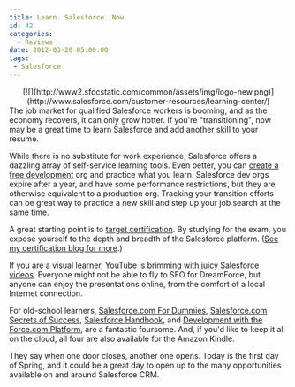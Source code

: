 ```yaml
---
title: Learn. Salesforce. Now.
id: 42
categories:
  - Reviews
date: 2012-03-20 05:00:00
tags:
 - Salesforce
---
```


<div class="separator" style="clear:both;text-align:center;">[![](http://www2.sfdcstatic.com/common/assets/img/logo-new.png)](http://www.salesforce.com/customer-resources/learning-center/)</div>The job market for qualified Salesforce workers is booming, and as the economy recovers, it can only grow hotter. If you're "transitioning", now may be a great time to learn Salesforce and add another skill to your resume.  

While there is no substitute for work experience, Salesforce offers a dazzling array of self-service learning tools. Even better, you can [create a free development](http://www.developerforce.com/events/regular/registration.php) org and practice what you learn. Salesforce dev orgs expire after a year, and have some performance restrictions, but they are otherwise equivalent to a production org. Tracking your transition efforts can be great way to practice a new skill and step up your job search at the same time.  

<a name='more'></a>A great starting point is to [target certification](http://certification.salesforce.com/). By studying for the exam, you expose yourself to the depth and breadth of the Salesforce platform. ([See my certification blog for more](http://nimbleuser.com/_Blogs/Nimble_News/Nimble_News/Salesforce_Certification_-_A_Win/Win.aspx).)

If you are a visual learner, [YouTube is brimming with juicy Salesforce videos](http://www.youtube.com/user/dreamforce). Everyone might not be able to fly to SFO for DreamForce, but anyone can enjoy the presentations online, from the comfort of a local Internet connection.

For old-school learners, [Salesforce.com For Dummies](http://www.amazon.com/gp/product/0470590718/ref=as_li_ss_tl?ie=UTF8&amp;tag=husteddotcom-20&amp;linkCode=as2&amp;camp=1789&amp;creative=390957&amp;creativeASIN=0470590718),   [Salesforce.com Secrets of Success](http://www.amazon.com/gp/product/0137140762/ref=as_li_ss_tl?ie=UTF8&amp;tag=husteddotcom-20&amp;linkCode=as2&amp;camp=1789&amp;creative=390957&amp;creativeASIN=0137140762),   [Salesforce Handbook](http://www.amazon.com/gp/product/1446108538/ref=as_li_ss_tl?ie=UTF8&amp;tag=husteddotcom-20&amp;linkCode=as2&amp;camp=1789&amp;creative=390957&amp;creativeASIN=1446108538), and   [Development with the Force.com Platform](http://www.amazon.com/gp/product/0321767357/ref=as_li_ss_tl?ie=UTF8&amp;tag=husteddotcom-20&amp;linkCode=as2&amp;camp=1789&amp;creative=390957&amp;creativeASIN=0321767357),   are a fantastic foursome. And, if you'd like to keep it all on the cloud, all four are also available for the Amazon Kindle.  

They say when one door closes, another one opens. Today is the first day of Spring, and it could be a great day to open up to the many opportunities available on and around Salesforce CRM.